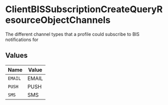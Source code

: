 # ClientBISSubscriptionCreateQueryResourceObjectChannels

The different channel types that a profile could subscribe to BIS notifications for


## Values

| Name    | Value   |
| ------- | ------- |
| `EMAIL` | EMAIL   |
| `PUSH`  | PUSH    |
| `SMS`   | SMS     |